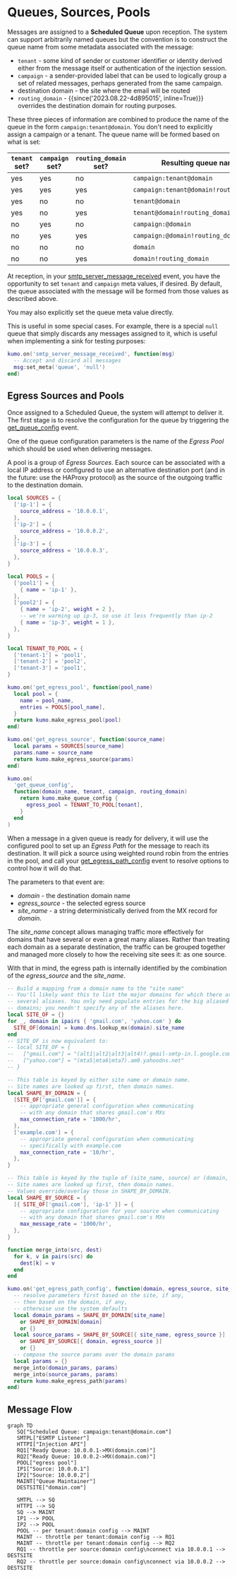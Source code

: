 # Queues, Sources, Pools

Messages are assigned to a **Scheduled Queue** upon reception. The system can support
arbitrarily named queues but the convention is to construct the queue name from
some metadata associated with the message:

* `tenant` - some kind of sender or customer identifier or identity derived
  either from the message itself or authentication of the injection session.
* `campaign` - a sender-provided label that can be used to logically group a set
  of related messages, perhaps generated from the same campaign.
* destination domain - the site where the email will be routed
* `routing_domain` - {{since('2023.08.22-4d895015', inline=True)}} overrides the destination domain
  for routing purposes.

These three pieces of information are combined to produce the name of the queue
in the form `campaign:tenant@domain`. You don't need to explicitly assign
a campaign or a tenant. The queue name will be formed based on what is set:

|`tenant` set?|`campaign` set?|`routing_domain` set?|Resulting queue name                     |
|-----------|-----------------|---------------------|-----------------------------------------|
| yes       | yes             |no                   | `campaign:tenant@domain`                |
| yes       | yes             |yes                  | `campaign:tenant@domain!routing_domain` |
| yes       | no              |no                   | `tenant@domain`                         |
| yes       | no              |yes                  | `tenant@domain!routing_domain`          |
| no        | yes             |no                   | `campaign:@domain`                      |
| no        | yes             |yes                  | `campaign:@domain!routing_domain`       |
| no        | no              |no                   | `domain`                                |
| no        | no              |yes                  | `domain!routing_domain`                 |


At reception, in your
[smtp_server_message_received](events/smtp_server_message_received.md) event,
you have the opportunity to set `tenant` and `campaign` meta values, if
desired. By default, the queue associated with the message will be formed from
those values as described above.

You may also explicitly set the queue meta value directly.

This is useful in some special cases. For example, there is a special `null` queue
that simply discards any messages assigned to it, which is useful when implementing
a sink for testing purposes:

```lua
kumo.on('smtp_server_message_received', function(msg)
  -- Accept and discard all messages
  msg:set_meta('queue', 'null')
end)
```

## Egress Sources and Pools

Once assigned to a Scheduled Queue, the system will attempt to deliver it.
The first stage is to resolve the configuration for the queue by triggering
the [get_queue_config](events/get_queue_config.md) event.

One of the queue configuration parameters is the name of the *Egress Pool*
which should be used when delivering messages.

A pool is a group of *Egress Sources*. Each source can be associated with
a local IP address or configured to use an alternative destination port
(and in the future: use the HAProxy protocol) as the source of the outgoing
traffic to the destination domain.

```lua
local SOURCES = {
  ['ip-1'] = {
    source_address = '10.0.0.1',
  },
  ['ip-2'] = {
    source_address = '10.0.0.2',
  },
  ['ip-3'] = {
    source_address = '10.0.0.3',
  },
}

local POOLS = {
  ['pool1'] = {
    { name = 'ip-1' },
  },
  ['pool2'] = {
    { name = 'ip-2', weight = 2 },
    -- we're warming up ip-3, so use it less frequently than ip-2
    { name = 'ip-3', weight = 1 },
  },
}

local TENANT_TO_POOL = {
  ['tenant-1'] = 'pool1',
  ['tenant-2'] = 'pool2',
  ['tenant-3'] = 'pool1',
}

kumo.on('get_egress_pool', function(pool_name)
  local pool = {
    name = pool_name,
    entries = POOLS[pool_name],
  }
  return kumo.make_egress_pool(pool)
end)

kumo.on('get_egress_source', function(source_name)
  local params = SOURCES[source_name]
  params.name = source_name
  return kumo.make_egress_source(params)
end)

kumo.on(
  'get_queue_config',
  function(domain_name, tenant, campaign, routing_domain)
    return kumo.make_queue_config {
      egress_pool = TENANT_TO_POOL[tenant],
    }
  end
)
```

When a message in a given queue is ready for delivery, it will use the
configured pool to set up an *Egress Path* for the message to reach its
destination. It will pick a source using weighted round robin from the entries
in the pool, and call your
[get_egress_path_config](events/get_egress_path_config.md) event to resolve
options to control how it will do that.

The parameters to that event are:

* *domain* - the destination domain name
* *egress_source* - the selected egress source
* *site_name* - a string deterministically derived from the MX record for *domain*.

The *site_name* concept allows managing traffic more effectively for domains
that have several or even a great many aliases. Rather than treating each
domain as a separate destination, the traffic can be grouped together and
managed more closely to how the receiving site sees it: as one source.

With that in mind, the egress path is internally identified by the combination
of the *egress_source* and the *site_name*.

```lua
-- Build a mapping from a domain name to the "site name"
-- You'll likely want this to list the major domains for which there are
-- several aliases. You only need populate entries for the big aliased
-- domains; you needn't specify any of the aliases here.
local SITE_OF = {}
for _, domain in ipairs { 'gmail.com', 'yahoo.com' } do
  SITE_OF[domain] = kumo.dns.lookup_mx(domain).site_name
end
-- SITE_OF is now equivalent to:
-- local SITE_OF = {
--   ["gmail.com"] = "(alt1|alt2|alt3|alt4)?.gmail-smtp-in.l.google.com",
--   ["yahoo.com"] = "(mta5|mta6|mta7).am0.yahoodns.net"
-- }

-- This table is keyed by either site name or domain name.
-- Site names are looked up first, then domain names.
local SHAPE_BY_DOMAIN = {
  [SITE_OF['gmail.com']] = {
    -- appropriate general configuration when communicating
    -- with any domain that shares gmail.com's MXs
    max_connection_rate = '1000/hr',
  },
  ['example.com'] = {
    -- appropriate general configuration when communicating
    -- specifically with example.com
    max_connection_rate = '10/hr',
  },
}

-- This table is keyed by the tuple of (site_name, source) or (domain, source).
-- Site names are looked up first, then domain names.
-- Values override/overlay those in SHAPE_BY_DOMAIN.
local SHAPE_BY_SOURCE = {
  [{ SITE_OF['gmail.com'], 'ip-1' }] = {
    -- appropriate configuration for your source when communicating
    -- with any domain that shares gmail.com's MXs
    max_message_rate = '1000/hr',
  },
}

function merge_into(src, dest)
  for k, v in pairs(src) do
    dest[k] = v
  end
end

kumo.on('get_egress_path_config', function(domain, egress_source, site_name)
  -- resolve parameters first based on the site, if any,
  -- then based on the domain, if any,
  -- otherwise use the system defaults
  local domain_params = SHAPE_BY_DOMAIN[site_name]
    or SHAPE_BY_DOMAIN[domain]
    or {}
  local source_params = SHAPE_BY_SOURCE[{ site_name, egress_source }]
    or SHAPE_BY_SOURCE[{ domain, egress_source }]
    or {}
  -- compose the source params over the domain params
  local params = {}
  merge_into(domain_params, params)
  merge_into(source_params, params)
  return kumo.make_egress_path(params)
end)
```

## Message Flow

```mermaid
graph TD
   SQ["Scheduled Queue: campaign:tenant@domain.com"]
   SMTPL["ESMTP Listener"]
   HTTPI["Injection API"]
   RQ1["Ready Queue: 10.0.0.1->MX(domain.com)"]
   RQ2["Ready Queue: 10.0.0.2->MX(domain.com)"]
   POOL["egress pool"]
   IP1["Source: 10.0.0.1"]
   IP2["Source: 10.0.0.2"]
   MAINT["Queue Maintainer"]
   DESTSITE["domain.com"]

   SMTPL --> SQ
   HTTPI --> SQ
   SQ --> MAINT
   IP1 --> POOL
   IP2 --> POOL
   POOL -- per tenant:domain config --> MAINT
   MAINT -- throttle per tenant:domain config --> RQ1
   MAINT -- throttle per tenant:domain config --> RQ2
   RQ1 -- throttle per source:domain config\nconnect via 10.0.0.1 --> DESTSITE
   RQ2 -- throttle per source:domain config\nconnect via 10.0.0.2 --> DESTSITE
```

